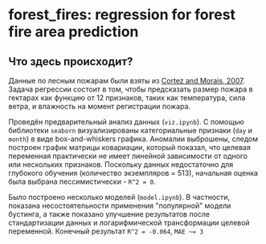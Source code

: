 # forest_fires: regression for forest fire area prediction

## Что здесь происходит?

Данные по лесным пожарам были взяты из [Cortez and Morais, 2007](https://archive.ics.uci.edu/ml/datasets/Forest+Fires). Задача регрессии
состоит в том, чтобы предсказать размер пожара в гектарах как функцию от 12 признаков, таких как температура, сила ветра, и влажность на момент регистрации пожара.

Проведён предварительный анализ данных (`viz.ipynb`). С помощью библиотеки `seaborn` визуализированы категориальные признаки (`day` и `month`) в виде box-and-whiskers графика.
Аномалии выброшены, следом построен график матрицы ковариации, который показал, что целевая переменная практически не имеет
линейной зависимости от одного или нескольких признаков. Поскольку данных недостаточно для глубокого обучения (количество экземпляров = 513), начальная оценка была выбрана пессимистически - `R^2 = 0`.

Было построено несколько моделей (`model.ipynb`). В частности, показана несостоятельности применения "популярной" модели бустинга, а также
показано улучшение результатов после стандартизации данных и логарифмической трансформации целевой переменной.
Конечный результат `R^2 = -0.064`, `MAE ~= 3`
